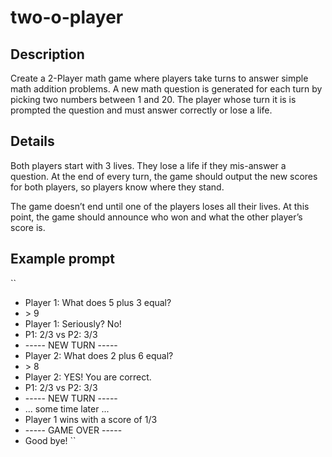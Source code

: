 # two-o-player

## Description
Create a 2-Player math game where players take turns to answer simple math addition problems. A new math question is generated for each turn by picking two numbers between 1 and 20. The player whose turn it is is prompted the question and must answer correctly or lose a life.

## Details
Both players start with 3 lives. They lose a life if they mis-answer a question. At the end of every turn, the game should output the new scores for both players, so players know where they stand.

The game doesn’t end until one of the players loses all their lives. At this point, the game should announce who won and what the other player’s score is.

## Example prompt
``
* Player 1: What does 5 plus 3 equal?
* &gt; 9
* Player 1: Seriously? No!
* P1: 2/3 vs P2: 3/3
* ----- NEW TURN -----
* Player 2: What does 2 plus 6 equal?
* &gt; 8
* Player 2: YES! You are correct.
* P1: 2/3 vs P2: 3/3
* ----- NEW TURN -----
* ... some time later ...
* Player 1 wins with a score of 1/3
* ----- GAME OVER -----
* Good bye!
``
